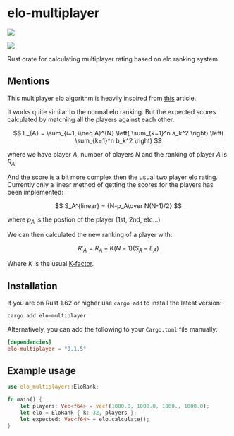 # elo-multiplayer

[![](https://img.shields.io/crates/v/elo-multiplayer)](https://crates.io/crates/elo-multiplayer)

[![](https://img.shields.io/crates/d/elo-multiplayer)](https://crates.io/crates/elo-multiplayer)

Rust crate for calculating multiplayer rating based on elo ranking system

## Mentions

This multiplayer elo algorithm is heavily inspired from [this](https://towardsdatascience.com/developing-a-generalized-elo-rating-system-for-multiplayer-games-b9b495e87802) article.

It works quite similar to the normal elo ranking.
But the expected scores calculated by matching all the players against each other.

$$
E_{A} = \sum_{i=1, i\neq A}^{N}
\left( \sum_{k=1}^n a_k^2 \right)
\left( \sum_{k=1}^n b_k^2 \right)
$$

<!-- E_A = {\sum_{1<i<N, i\neq A}{1\over 1+10^{(R_{i}-R_{A})/D}}\over {N(N-1)/2}} -->

where we have player $A$, number of players $N$ and the ranking of player $A$ is $R_A$.

And the score is a bit more complex then the usual two player elo rating.
Currently only a linear method of getting the scores for the players has been implemented:

$$
S_A^{linear} = {N-p_A\over N(N-1)/2}
$$

where $p_A$ is the postion of the player (1st, 2nd, etc...)

We can then calculated the new ranking of a player with:

$$
R'_{A} = R_{A} + K(N-1)(S_{A}-E_{A})
$$

Where $K$ is the usual [K-factor](https://en.wikipedia.org/wiki/Elo_rating_system#Most_accurate_K-factor).

## Installation

If you are on Rust 1.62 or higher use `cargo add` to install the latest version:

```sh
cargo add elo-multiplayer
```

Alternatively, you can add the following to your `Cargo.toml` file manually:

```toml
[dependencies]
elo-multiplayer = "0.1.5"
```

## Example usage

```rust
use elo_multiplayer::EloRank;

fn main() {
    let players: Vec<f64> = vec![1000.0, 1000.0, 1000., 1000.0];
    let elo = EloRank { k: 32, players };
    let expected: Vec<f64> = elo.calculate();
}

```
